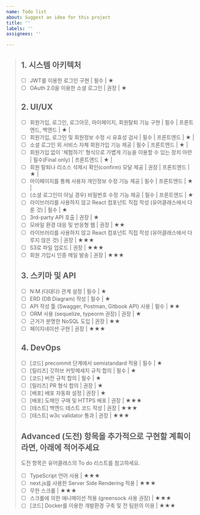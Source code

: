 ```yaml
---
name: Todo list
about: Suggest an idea for this project
title: ''
labels: ''
assignees: ''

---
```


> ## 1. 시스템 아키텍처
> * [ ]  JWT를 이용한 로그인 구현 | 필수 | ★
> * [ ]  OAuth 2.0을 이용한 소셜 로그인 | 권장 | ★
> 
> ## 2. UI/UX
> * [ ]  회원가입, 로그인, 로그아웃, 마이페이지, 회원탈퇴 기능 구현 | 필수 | 프론트엔드, 백엔드 | ★ |
> * [ ]  회원가입, 로그인 및 회원정보 수정 시 유효성 검사 | 필수 | 프론트엔드 | ★ |
> * [ ]  소셜 로그인 외 서비스 자체 회원가입 기능 제공 | 필수 | 프론트엔드 | ★ |
> * [ ]  회원가입 없이 '체험하기' 형식으로 가볍게 기능을 이용할 수 있는 장치 마련 | 필수(Final only) | 프론트엔드 | ★ |
> * [ ]  회원 탈퇴나 리소스 삭제시 확인(confirm) 모달 제공 | 권장 | 프론트엔드 | ★ |
> * [ ]  마이페이지를 통해 사용자 개인정보 수정 기능 제공 | 필수 | 프론트엔드 | ★ |
> * [ ]  (소셜 로그인이 아닐 경우) 비밀번호 수정 기능 제공 | 필수 | 프론트엔드 | ★
> * [ ]  라이브러리를 사용하지 않고 React 컴포넌트 직접 작성 (유어클래스에서 다룬 것) | 필수 | ★
> * [ ]  3rd-party API 호출 | 권장 | ★
> * [ ]  모바일 환경 대응 및 반응형 웹 | 권장 | ★★
> * [ ]  라이브러리를 사용하지 않고 React 컴포넌트 직접 작성 (유어클래스에서 다루지 않은 것) | 권장 | ★★★
> * [ ]  S3로 파일 업로드 | 권장 | ★★★
> * [ ]  회원 가입시 인증 메일 발송 | 권장 | ★★★
> 
> ## 3. 스키마 및 API
> * [ ]  N:M (다대다) 관계 설정 | 필수 | ★
> * [ ]  ERD (DB Diagram) 작성 | 필수 | ★
> * [ ]  API 작성 툴 (Swagger, Postman, Gitbook API) 사용 | 필수 | ★★
> * [ ]  ORM 사용 (sequelize, typeorm 권장) | 권장 | ★
> * [ ]  근거가 분명한 NoSQL 도입 | 권장 | ★★
> * [ ]  페이지네이션 구현 | 권장 | ★★★
> 
> ## 4. DevOps
> * [ ]  [코드] precommit 단계에서 semistandard 적용 | 필수 | ★
> * [ ]  [릴리즈] 깃허브 커밋메세지 규칙 합의 | 필수 | ★
> * [ ]  [코드] 버전 규칙 합의 | 필수 | ★
> * [ ]  [릴리즈] PR 형식 합의 | 권장 | ★
> * [ ]  [배포] 배포 자동화 설정 | 권장 | ★
> * [ ]  [배포] 도메인 구매 및 HTTPS 배포 | 권장 | ★★★
> * [ ]  [테스트] 백엔드 테스트 코드 작성 | 권장 | ★★★
> * [ ]  [테스트] w3c validator 통과 | 권장 | ★★★
> 
> ## Advanced (도전) 항목을 추가적으로 구현할 계획이라면, 아래에 적어주세요
> 도전 항목은 유어클래스의 To do 리스트를 참고하세요.
> 
> * [ ]  TypeScript 언어 사용 | ★★★
> * [ ]  next.js를 사용한 Server Side Rendering 적용 | ★★★
> * [ ]  무한 스크롤 | ★★★
> * [ ]  스크롤에 의한 애니메이션 적용 (greensock 사용 권장) | ★★★
> * [ ]  [코드] Docker를 이용한 개발환경 구축 및 전 팀원의 이용 | ★★★
